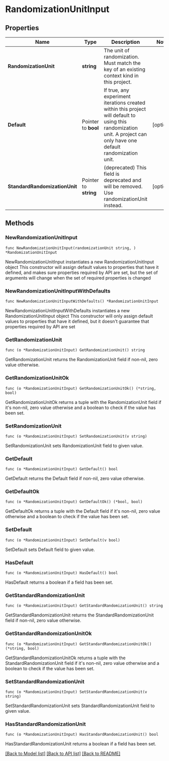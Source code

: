 # RandomizationUnitInput

## Properties

Name | Type | Description | Notes
------------ | ------------- | ------------- | -------------
**RandomizationUnit** | **string** | The unit of randomization. Must match the key of an existing context kind in this project. | 
**Default** | Pointer to **bool** | If true, any experiment iterations created within this project will default to using this randomization unit. A project can only have one default randomization unit. | [optional] 
**StandardRandomizationUnit** | Pointer to **string** | (deprecated) This field is deprecated and will be removed. Use randomizationUnit instead. | [optional] 

## Methods

### NewRandomizationUnitInput

`func NewRandomizationUnitInput(randomizationUnit string, ) *RandomizationUnitInput`

NewRandomizationUnitInput instantiates a new RandomizationUnitInput object
This constructor will assign default values to properties that have it defined,
and makes sure properties required by API are set, but the set of arguments
will change when the set of required properties is changed

### NewRandomizationUnitInputWithDefaults

`func NewRandomizationUnitInputWithDefaults() *RandomizationUnitInput`

NewRandomizationUnitInputWithDefaults instantiates a new RandomizationUnitInput object
This constructor will only assign default values to properties that have it defined,
but it doesn't guarantee that properties required by API are set

### GetRandomizationUnit

`func (o *RandomizationUnitInput) GetRandomizationUnit() string`

GetRandomizationUnit returns the RandomizationUnit field if non-nil, zero value otherwise.

### GetRandomizationUnitOk

`func (o *RandomizationUnitInput) GetRandomizationUnitOk() (*string, bool)`

GetRandomizationUnitOk returns a tuple with the RandomizationUnit field if it's non-nil, zero value otherwise
and a boolean to check if the value has been set.

### SetRandomizationUnit

`func (o *RandomizationUnitInput) SetRandomizationUnit(v string)`

SetRandomizationUnit sets RandomizationUnit field to given value.


### GetDefault

`func (o *RandomizationUnitInput) GetDefault() bool`

GetDefault returns the Default field if non-nil, zero value otherwise.

### GetDefaultOk

`func (o *RandomizationUnitInput) GetDefaultOk() (*bool, bool)`

GetDefaultOk returns a tuple with the Default field if it's non-nil, zero value otherwise
and a boolean to check if the value has been set.

### SetDefault

`func (o *RandomizationUnitInput) SetDefault(v bool)`

SetDefault sets Default field to given value.

### HasDefault

`func (o *RandomizationUnitInput) HasDefault() bool`

HasDefault returns a boolean if a field has been set.

### GetStandardRandomizationUnit

`func (o *RandomizationUnitInput) GetStandardRandomizationUnit() string`

GetStandardRandomizationUnit returns the StandardRandomizationUnit field if non-nil, zero value otherwise.

### GetStandardRandomizationUnitOk

`func (o *RandomizationUnitInput) GetStandardRandomizationUnitOk() (*string, bool)`

GetStandardRandomizationUnitOk returns a tuple with the StandardRandomizationUnit field if it's non-nil, zero value otherwise
and a boolean to check if the value has been set.

### SetStandardRandomizationUnit

`func (o *RandomizationUnitInput) SetStandardRandomizationUnit(v string)`

SetStandardRandomizationUnit sets StandardRandomizationUnit field to given value.

### HasStandardRandomizationUnit

`func (o *RandomizationUnitInput) HasStandardRandomizationUnit() bool`

HasStandardRandomizationUnit returns a boolean if a field has been set.


[[Back to Model list]](../README.md#documentation-for-models) [[Back to API list]](../README.md#documentation-for-api-endpoints) [[Back to README]](../README.md)


